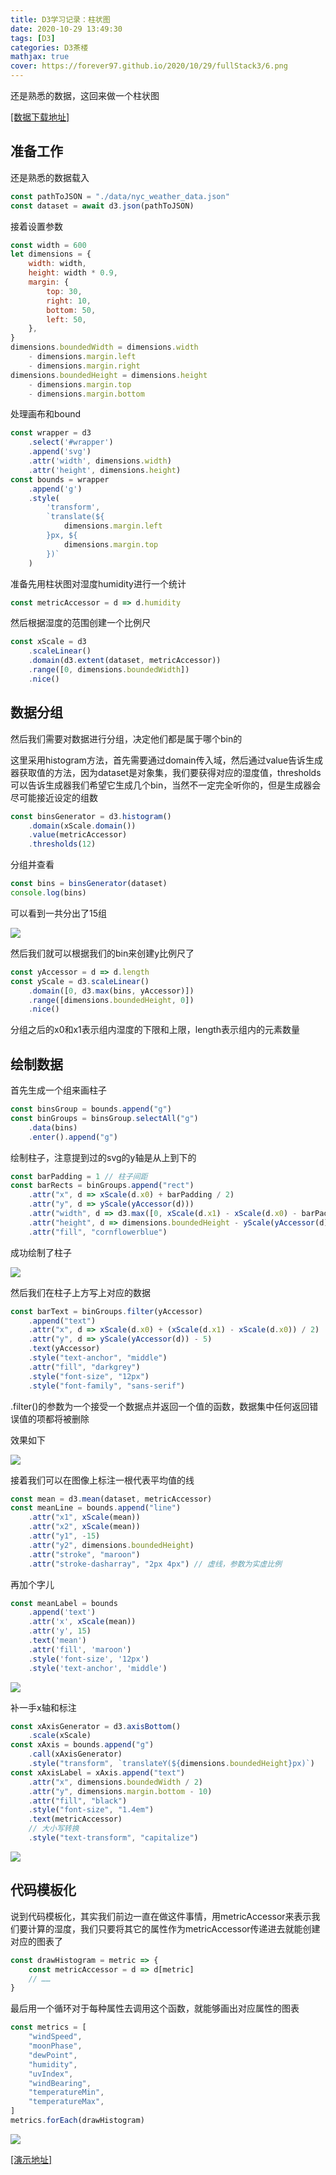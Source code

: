 ```yaml
---
title: D3学习记录：柱状图
date: 2020-10-29 13:49:30
tags: [D3]
categories: D3茶楼
mathjax: true
cover: https://forever97.github.io/2020/10/29/fullStack3/6.png
---
```


还是熟悉的数据，这回来做一个柱状图

[[数据下载地址]](https://github.com/forever97/dataViz/blob/main/fullStackD3/lineChart/data/nyc_weather_data.json)

## 准备工作

还是熟悉的数据载入

```javascript
const pathToJSON = "./data/nyc_weather_data.json"
const dataset = await d3.json(pathToJSON)
```

接着设置参数

```javascript
const width = 600
let dimensions = {
    width: width,
    height: width * 0.9,
    margin: {
        top: 30,
        right: 10,
        bottom: 50,
        left: 50,
    },
}
dimensions.boundedWidth = dimensions.width 
    - dimensions.margin.left 
    - dimensions.margin.right
dimensions.boundedHeight = dimensions.height 
    - dimensions.margin.top 
    - dimensions.margin.bottom
```

处理画布和bound

```javascript
const wrapper = d3
    .select('#wrapper')
    .append('svg')
    .attr('width', dimensions.width)
    .attr('height', dimensions.height)
const bounds = wrapper
    .append('g')
    .style(
        'transform',
        `translate(${
            dimensions.margin.left
        }px, ${
            dimensions.margin.top
        })`
    )
```

准备先用柱状图对湿度humidity进行一个统计
```javascript
const metricAccessor = d => d.humidity
```

然后根据湿度的范围创建一个比例尺

```javascript
const xScale = d3
    .scaleLinear()
    .domain(d3.extent(dataset, metricAccessor))
    .range([0, dimensions.boundedWidth])
    .nice()
```

## 数据分组

然后我们需要对数据进行分组，决定他们都是属于哪个bin的

这里采用histogram方法，首先需要通过domain传入域，然后通过value告诉生成器获取值的方法，因为dataset是对象集，我们要获得对应的湿度值，thresholds可以告诉生成器我们希望它生成几个bin，当然不一定完全听你的，但是生成器会尽可能接近设定的组数

```javascript
const binsGenerator = d3.histogram()
    .domain(xScale.domain())
    .value(metricAccessor)
    .thresholds(12)
```

分组并查看

```javascript
const bins = binsGenerator(dataset)
console.log(bins)
```

可以看到一共分出了15组

![](1.png)

然后我们就可以根据我们的bin来创建y比例尺了

```javascript
const yAccessor = d => d.length
const yScale = d3.scaleLinear()
    .domain([0, d3.max(bins, yAccessor)])
    .range([dimensions.boundedHeight, 0])
    .nice()
```

分组之后的x0和x1表示组内湿度的下限和上限，length表示组内的元素数量

## 绘制数据

首先生成一个组来画柱子

```javascript
const binsGroup = bounds.append("g")
const binGroups = binsGroup.selectAll("g")
    .data(bins)
    .enter().append("g")
```

绘制柱子，注意提到过的svg的y轴是从上到下的

```javascript
const barPadding = 1 // 柱子间距
const barRects = binGroups.append("rect")
    .attr("x", d => xScale(d.x0) + barPadding / 2)
    .attr("y", d => yScale(yAccessor(d)))
    .attr("width", d => d3.max([0, xScale(d.x1) - xScale(d.x0) - barPadding]))
    .attr("height", d => dimensions.boundedHeight - yScale(yAccessor(d)))
    .attr("fill", "cornflowerblue")
```

成功绘制了柱子

![](2.png)

然后我们在柱子上方写上对应的数据

```javascript
const barText = binGroups.filter(yAccessor)
    .append("text")
    .attr("x", d => xScale(d.x0) + (xScale(d.x1) - xScale(d.x0)) / 2)
    .attr("y", d => yScale(yAccessor(d)) - 5)
    .text(yAccessor)
    .style("text-anchor", "middle")
    .attr("fill", "darkgrey")
    .style("font-size", "12px")
    .style("font-family", "sans-serif")
```

.filter()的参数为一个接受一个数据点并返回一个值的函数，数据集中任何返回错误值的项都将被删除

效果如下

![](3.png)

接着我们可以在图像上标注一根代表平均值的线

```javascript
const mean = d3.mean(dataset, metricAccessor)
const meanLine = bounds.append("line")
    .attr("x1", xScale(mean))
    .attr("x2", xScale(mean))
    .attr("y1", -15)
    .attr("y2", dimensions.boundedHeight)
    .attr("stroke", "maroon")
    .attr("stroke-dasharray", "2px 4px") // 虚线，参数为实虚比例
```

再加个字儿

```javascript
const meanLabel = bounds
    .append('text')
    .attr('x', xScale(mean))
    .attr('y', 15)
    .text('mean')
    .attr('fill', 'maroon')
    .style('font-size', '12px')
    .style('text-anchor', 'middle')
```

![](4.png)

补一手x轴和标注

```javascript
const xAxisGenerator = d3.axisBottom()
    .scale(xScale)
const xAxis = bounds.append("g")
    .call(xAxisGenerator)
    .style("transform", `translateY(${dimensions.boundedHeight}px)`)
const xAxisLabel = xAxis.append("text")
    .attr("x", dimensions.boundedWidth / 2)
    .attr("y", dimensions.margin.bottom - 10)
    .attr("fill", "black")
    .style("font-size", "1.4em")
    .text(metricAccessor)
    // 大小写转换
    .style("text-transform", "capitalize")
```

![](5.png)

## 代码模板化

说到代码模板化，其实我们前边一直在做这件事情，用metricAccessor来表示我们要计算的湿度，我们只要将其它的属性作为metricAccessor传递进去就能创建对应的图表了

```javascript
const drawHistogram = metric => {
    const metricAccessor = d => d[metric]
    // ……
}
```

最后用一个循环对于每种属性去调用这个函数，就能够画出对应属性的图表

```javascript
const metrics = [
    "windSpeed",
    "moonPhase",
    "dewPoint",
    "humidity",
    "uvIndex",
    "windBearing",
    "temperatureMin",
    "temperatureMax",
]
metrics.forEach(drawHistogram)
```

![](6.png)

[[演示地址]](https://forever97.github.io/dataViz/fullStackD3/barChart/)

